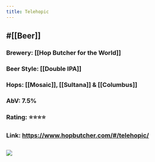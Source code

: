 ```yaml
---
title: Telehopic
---
```


## #[[Beer]]
### Brewery: [[Hop Butcher for the World]]

### Beer Style: [[Double IPA]]

### Hops: [[Mosaic]], [[Sultana]] & [[Columbus]]

### AbV: 7.5%

### Rating: ⭐️⭐️⭐️⭐️

### Link: https://www.hopbutcher.com/#/telehopic/

## ![](https://images.squarespace-cdn.com/content/v1/56898fcb05f8e23aa28e30e5/1585680087659-ILHXI8MM7JZ09X6O1LII/ke17ZwdGBToddI8pDm48kKb_dg4aGXUhYpwrjAQBfKN7gQa3H78H3Y0txjaiv_0fDoOvxcdMmMKkDsyUqMSsMWxHk725yiiHCCLfrh8O1z5QHyNOqBUUEtDDsRWrJLTmNFveLtSPA03JKuAUT-dZq-nUifIpAFdL2q4YT8-ctkRzAH6oLJlOptZNu6Or6r3Y/Telehopic-Square-Label.jpg?format=1000w)
